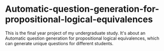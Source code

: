 # Automatic-question-generation-for-propositional-logical-equivalences
This is the final year project of my undergraduate study. It's about an Automatic question generation for propositional logical equivalences, which can generate unique questions for different students.
